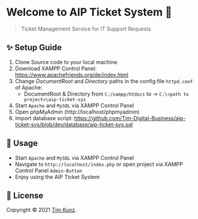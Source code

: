 # Welcome to AIP Ticket System 👋
>Ticket Management Service for IT Support Requests

## ✨ Setup Guide

1. Clone Source code to your local machine
2. Download XAMPP Control Panel: https://www.apachefriends.org/de/index.html
3. Change *DocumentRoot* and *Directory* paths in the config file `httpd.conf` of Apache:
    - DocumentRoot & Directory from  `C:/xampp/htdocs` to -> `C:\<path to project>\aip-ticket-sys`
5. Start `Apache` and `MySQL` via XAMPP Control Panel
6. Open phpMyAdmin (http://localhost/phpmyadmin)
7. Import database script: https://github.com/Tim-Digital-Business/aip-ticket-sys/blob/dev/database/aip-ticket-sys.sql

## 🚀 Usage

- Start `Apache` and `MySQL` via XAMPP Control Panel 
- Navigate to `http://localhost/index.php` or open project via XAMPP Control Panel `Admin-Button`
- Enjoy using the AIP Ticket System


## 📝 License

Copyright © 2021 [Tim Kunz](https://github.com/Tim-Digital-Business).<br />
